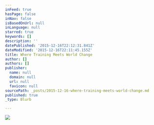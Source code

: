 ```yaml
---
inFeed: true
hasPage: false
inNav: false
isBasedOnUrl: null
inLanguage: null
starred: true
keywords: []
description: ''
datePublished: '2015-12-16T22:12:31.841Z'
dateModified: '2015-12-16T22:11:45.155Z'
title: Where Training Meets World Change
author: []
authors: []
publisher:
  name: null
  domain: null
  url: null
  favicon: null
sourcePath: _posts/2015-12-16-where-training-meets-world-change.md
published: true
_type: Blurb

---
```

![](https://the-grid-user-content.s3-us-west-2.amazonaws.com/2cb7c897-a64e-4b57-b2c9-82c5b938a2e1.jpg)